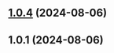 ## [1.0.4](https://github.com/immortalts/HyperSmart/compare/v1.0.1...v1.0.4) (2024-08-06)



## 1.0.1 (2024-08-06)




